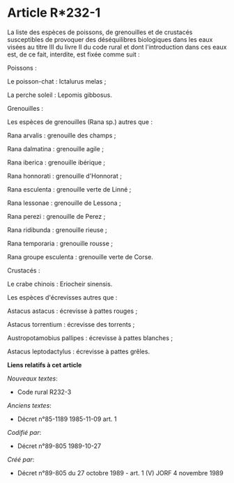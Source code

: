 # Article R*232-1

La liste des espèces de poissons, de grenouilles et de crustacés susceptibles de provoquer des déséquilibres biologiques dans
les eaux visées au titre III du livre II du code rural et dont l'introduction dans ces eaux est, de ce fait, interdite, est
fixée comme suit :

Poissons :

Le poisson-chat : Ictalurus melas ;

La perche soleil : Lepomis gibbosus.

Grenouilles :

Les espèces de grenouilles (Rana sp.) autres que :

Rana arvalis : grenouille des champs ;

Rana dalmatina : grenouille agile ;

Rana iberica : grenouille ibérique ;

Rana honnorati : grenouille d'Honnorat ;

Rana esculenta : grenouille verte de Linné ;

Rana lessonae : grenouille de Lessona ;

Rana perezi : grenouille de Perez ;

Rana ridibunda : grenouille rieuse ;

Rana temporaria : grenouille rousse ;

Rana groupe esculenta : grenouille verte de Corse.

Crustacés :

Le crabe chinois : Eriocheir sinensis.

Les espèces d'écrevisses autres que :

Astacus astacus : écrevisse à pattes rouges ;

Astacus torrentium : écrevisse des torrents ;

Austropotamobius pallipes : écrevisse à pattes blanches ;

Astacus leptodactylus : écrevisse à pattes grêles.

**Liens relatifs à cet article**

_Nouveaux textes_:

  - Code rural R232-3

_Anciens textes_:

  - Décret n°85-1189 1985-11-09 art. 1

_Codifié par_:

  - Décret n°89-805 1989-10-27

_Créé par_:

  - Décret n°89-805 du 27 octobre 1989 - art. 1 (V) JORF 4 novembre 1989

